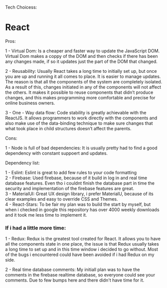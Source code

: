 Tech Choicess:  

  
# React
Pros:

1 - Virtual Dom: Is a cheaper and faster way to update the JavaScript DOM. Virtual Dom makes a coppy of the DOM and then checks if there has been any changes made, if so it updates just the part of the DOM that changed.

2 - Reusability: Usually React takes a long time to initially set up, but once you are up and running it all comes to place. It is easier to manage updates. The reason is that all the components of the system are completely isolated. As a result of this, changes initiated in any of the components will not affect the others. It makes it possible to reuse components that didn’t produce changes, and this makes programming more comfortable and precise for online business owners. 

3 - One - Way data flow: Code stability is greatly achievable with the ReactJS. It allows programmers to work directly with the components and also make use of the data-binding technique to make sure changes that what took place in child structures doesn’t affect the parents.

Cons: 

1 - Node is full of bad dependencies: It is usually pretty had to find a good dependency with constant suppoert and updates.

Dependency list: 

1 - Eslint: Eslint is great to add few rules to your code formatting  
2 - Firebase: Used firebase, because of it build in log in and real time database features. Even tho i couldnt finish the database part in time the security and implementation of the firebase features are great.  
3 - MaterialUI: Great UX design library, i prefer MaterialU, because of its clear examples and easy to override CSS and Themes.  
4 - React-Stars: To be fair my plan was to build the start by myself, but when i checked in google this repository has over 4000 weekly downloads and it took me less time to implement it.  


### If i had a little more time: 

1 - Redux: Redux is the greatest tool created for React. It allows you to have all the components state in one place, the issue is that Redux usually takes a long time to set up and in this time window i decided to go without. Most of the bugs i encountered could have been avoided if i had Redux on my side.  

2 - Real time database comments: My initiall plan was to have the comments in the firebase realtime database, so everyone could see your comments. Due to few bumps here and there didn't have time for it.
